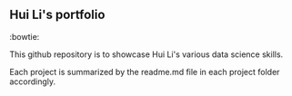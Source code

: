 ## Hui Li's portfolio 

:bowtie:

This github repository is to showcase Hui Li's various data science skills.

Each project is summarized by the readme.md file in each project folder accordingly.
